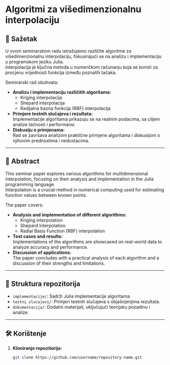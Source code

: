 # Algoritmi za višedimenzionalnu interpolaciju  

## 📄 Sažetak  
U ovom seminarskom radu istražujemo različite algoritme za višedimenzionalnu interpolaciju, fokusirajući se na analizu i implementaciju u programskom jeziku Julia.  
Interpolacija je ključna metoda u numeričkom računanju koja se koristi za procjenu vrijednosti funkcija između poznatih tačaka.  

Seminarski rad obuhvata:  
- **Analizu i implementaciju različitih algoritama:**  
  - Kriging interpolacija  
  - Shepard interpolacija  
  - Radijalna bazna funkcija (RBF) interpolacija  
- **Primjere testnih slučajeva i rezultata:**  
  Implementacije algoritama prikazuju se na realnim podacima, sa ciljem analize tačnosti i performansi.  
- **Diskusiju o primjenama:**  
  Rad se završava analizom praktične primjene algoritama i diskusijom o njihovim prednostima i nedostacima.  

---

## 🌟 Abstract  
This seminar paper explores various algorithms for multidimensional interpolation, focusing on their analysis and implementation in the Julia programming language.  
Interpolation is a crucial method in numerical computing used for estimating function values between known points.  

The paper covers:  
- **Analysis and implementation of different algorithms:**  
  - Kriging interpolation  
  - Shepard interpolation  
  - Radial Basis Function (RBF) interpolation  
- **Test cases and results:**  
  Implementations of the algorithms are showcased on real-world data to analyze accuracy and performance.  
- **Discussion of applications:**  
  The paper concludes with a practical analysis of each algorithm and a discussion of their strengths and limitations.  

---

## 📁 Struktura repozitorija  
- `implementacije/`: Sadrži Julia implementacije algoritama.  
- `testni_slucajevi/`: Primjeri testnih slučajeva s objašnjenjima rezultata.  
- `dokumentacija/`: Dodatni materijali, uključujući teorijsku pozadinu i analize.  

---

## 🛠️ Korištenje  
1. **Kloniranje repozitorija:**  
   ```bash  
   git clone https://github.com/username/repository-name.git  

